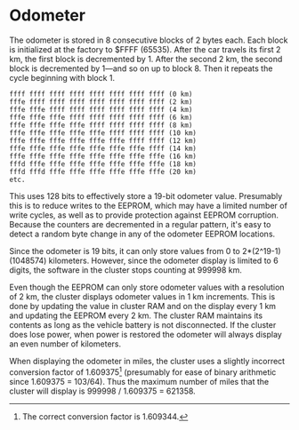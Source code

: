 # Odometer

The odometer is stored in 8 consecutive blocks of 2 bytes each. Each block is initialized at the factory to $FFFF (65535). After the car travels its first 2 km, the first block is decremented by 1. After the second 2 km, the second block is decremented by 1—and so on up to block 8. Then it repeats the cycle beginning with block 1.

```
ffff ffff ffff ffff ffff ffff ffff ffff (0 km)
fffe ffff ffff ffff ffff ffff ffff ffff (2 km)
fffe fffe ffff ffff ffff ffff ffff ffff (4 km)
fffe fffe fffe ffff ffff ffff ffff ffff (6 km)
fffe fffe fffe fffe ffff ffff ffff ffff (8 km)
fffe fffe fffe fffe fffe ffff ffff ffff (10 km)
fffe fffe fffe fffe fffe fffe ffff ffff (12 km)
fffe fffe fffe fffe fffe fffe fffe ffff (14 km)
fffe fffe fffe fffe fffe fffe fffe fffe (16 km)
fffd fffe fffe fffe fffe fffe fffe fffe (18 km)
fffd fffd fffe fffe fffe fffe fffe fffe (20 km)
etc.
```

This uses 128 bits to effectively store a 19-bit odometer value. Presumably this is to reduce writes to the EEPROM, which may have a limited number of write cycles, as well as to provide protection against EEPROM corruption. Because the counters are decremented in a regular pattern, it's easy to detect a random byte change in any of the odometer EEPROM locations.

Since the odometer is 19 bits, it can only store values from 0 to 2*(2^19-1) (1048574) kilometers. However, since the odometer display is limited to 6 digits, the software in the cluster stops counting at 999998 km.

Even though the EEPROM can only store odometer values with a resolution of 2 km, the cluster displays odometer values in 1 km increments. This is done by updating the value in cluster RAM and on the display every 1 km and updating the EEPROM every 2 km. The cluster RAM maintains its contents as long as the vehicle battery is not disconnected. If the cluster does lose power, when power is restored the odometer will always display an even number of kilometers.

When displaying the odometer in miles, the cluster uses a slightly incorrect conversion factor of 1.609375[^1] (presumably for ease of binary arithmetic since 1.609375 = 103/64). Thus the maximum number of miles that the cluster will display is 999998 / 1.609375 = 621358.

[^1]: The correct conversion factor is 1.609344.